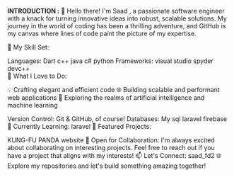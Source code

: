 **INTRODUCTION :**
👋 Hello there! I'm Saad , a passionate software engineer with a knack for turning innovative ideas into robust, scalable solutions.
My journey in the world of coding has been a thrilling adventure, and GitHub is my canvas where lines of code paint the picture of my expertise.

🚀 My Skill Set:

Languages: Dart c++ java c# python
Frameworks: visual studio spyder devc++  
🔧 What I Love to Do:

💡 Crafting elegant and efficient code
🌐 Building scalable and performant web applications
🤖 Exploring the realms of artificial intelligence and machine learning

Version Control: Git & GitHub, of course!
Databases: My sql laravel firebase
🌱 Currently Learning:
laravel 
🚀 Featured Projects:

KUNG-FU PANDA website 
🤝 Open for Collaboration:
I'm always excited about collaborating on interesting projects. Feel free to reach out if you have a project that aligns with my interests!
📫 Let's Connect:
saad_fd2
🌐 Explore my repositories and let's build something amazing together!


